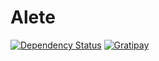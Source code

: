 # Alete
[![Dependency Status](https://gemnasium.com/Alete/alete.svg)](https://gemnasium.com/Alete/alete) [![Gratipay](https://img.shields.io/gratipay/JSFiddle.svg)](https://gratipay.com/~OmgImAlexis/)

